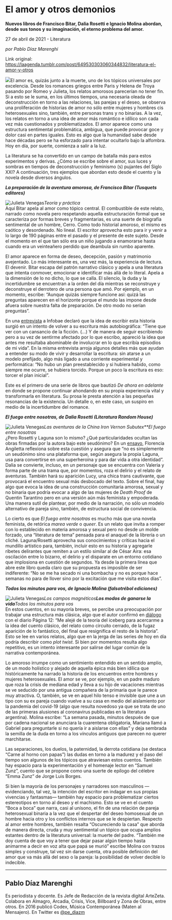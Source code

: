 # El amor y otros demonios

**Nuevos libros de Francisco Bitar, Dalia Rosetti e Ignacio Molina abordan, desde sus tonos y su imaginación, el eterno problema del amor.**

27 de abril de 2021 - Literatura

_por Pablo Díaz Marenghi_

Link original: https://laagenda.tumblr.com/post/649530303060344832/literatura-el-amor-y-otros

![](https://64.media.tumblr.com/10912a8e0cca75a957d6413795ce615a/d4139f1950dd485c-7d/s500x750/4da2a9b8f6ea87efef4fe82802919d4f382ba651.jpg)El amor es, quizás
junto a la muerte, uno de los tópicos universales por excelencia. Desde los
romances griegos entre Paris y Helena de Troya pasando por Romeo y Julieta, los
relatos amorosos parecerían no tener fin. Si a esto se le suma, en los últimos tiempos,
una necesaria oleada de deconstrucción en torno a las relaciones, las parejas y
el deseo, se observa una proliferación de historias de amor no sólo entre
mujeres y hombres cis heterosexuales sino, también, entre personas trans y no
binarias. A la vez, los relatos en torno a una idea de amor más romántico e
idílico son cada vez más cuestionados y problematizados. El amor aparece como
una estructura sentimental problemática, ambigua, que puede provocar goce y
dolor casi en partes iguales. Esto es algo que la humanidad sabe desde hace
décadas pero se ha esforzado para intentar ocultarlo bajo la alfombra. Hoy en
día, por suerte, comienza a salir a la luz. 

La literatura se ha
convertido en un campo de batalla más para estos experimentos y derivas. ¿Cómo se
escribe sobre el amor, sus luces y sombras en tiempos de deconstrucción y
feminismo (s) pujantes del Siglo XXI? A continuación, tres ejemplos que abordan
esto desde el cuento y la novela desde diversos ángulos.   

***La preparación de la aventura amorosa, de Francisco Bitar
(Tusquets editores)***

![Julieta Venegas](https://64.media.tumblr.com/b4bee26607081738c5f0032aeb1c45f0/d4139f1950dd485c-84/s250x400/5ca65a1125d46b5a9f66f525897ae307fb22d9d8.jpg)*Teoría y práctica*  
Aquí Bitar apela al
amor como tópico central. El combustible de este relato, narrado como novela
pero respetando aquella estructuración formal que se caracteriza por formas
breves y fragmentarias, es una suerte de biografía sentimental de un hombre,
Cerro. Como todo historial amoroso, el mismo es caótico y desordenado. No
lineal.  El escritor aprovecha esto para
ir y venir a lo largo de 190 páginas entre el pasado y el presente de este
sujeto. Desde el momento en el que tan sólo era un niño jugando a enamorarse
hasta cuando era un veinteañero perdido que deambula sin rumbo aparente.   
  

El amor aparece en forma de deseo, decepción, pasión y matrimonio avejentado.
Lo más interesante es, una vez más, la experiencia de lectura. El devenir.
Bitar escapa del patrón narrativo clásico y apela a una literatura que intenta
conmover, emocionar e identificar más allá de lo literal. Apela a la dimensión
de lo no dicho, lo que se calla. El silencio, la duda y la incertidumbre se
encuentran a la orden del día mientras se reconstruye y deconstruye el
derrotero de una persona que amó. Por ejemplo, en un momento, escribe: “Aunque
quizás siempre funcione así: quizá las preguntas aparecen en el horizonte
porque el mundo las impone desde afuera sobre nuestra falta de preparación. De
otro modo no serían preguntas”. 

En una [entrevista](https://www.infobae.com/cultura/2021/02/20/francisco-bitar-la-escritura-construye-la-vida-y-no-solamente-da-cuenta-del-pasado/) a Infobae declaró que la idea de
escribir esta historia surgió en un intento de volver a su escritura más
autobiográfica: “Tiene que ver con un cansancio de la ficción. (…) Y de
manera de seguir escribiendo pero a su vez de sentirme afectado por lo que
escribo, apareció la idea que antes me resultaba abominable de involucrar en lo
que escribía episodios de mi vida”. En la misma entrevista arroja algunos
detalles más que ayudan a entender su modo de vivir y desarrollar la escritura:
sin atarse a un modelo prefijado, algo más ligado a una corriente experimental
y performática: “No hubo un plan preestablecido y si hubiera habido, como
siempre me ocurre, se hubiera torcido. Porque un poco la escritura es eso:
torcer el plan inicial”. 

Este es el primero
de una serie de libros que bautizó *De
ahora en adelante* en donde se propone continuar ahondando en su propia
experiencia vital y transformarla en literatura. Su prosa le presta atención a
las pequeñas resonancias de la existencia. Un detalle o, en este caso, un
suspiro en medio de la incertidumbre del romance.

***El fuego entre nosotras, de Dalia Rosetti (Literatura
Random House)***

![Julieta Venegas](https://64.media.tumblr.com/7a0b82c553b6c042132719e3955281f9/d4139f1950dd485c-f7/s250x400/f0757dcc1f3d655d32a4e5f0f2595ed7e4d2cdd4.jpg)*Las aventuras
de la China Iron* *Vernon Subutex**El
fuego entre nosotras*  
¿Pero Rosetti y
Laguna son lo mismo? ¿Qué particularidades ocultan las obras firmadas por la
autora bajo este seudónimo? En un [ensayo](http://revistas.filo.uba.ar/index.php/exlibris/article/view/347/210), Florencia Angiletta reflexiona sobre
esta cuestión y asegura que “no es simplemente un seudónimo sino una plataforma
que, según asegura la propia Laguna, usa para convertirse en una superheroína y
para dar vida a otra identidad”. Dalia se convierte, incluso, en un personaje
que se encuentra con Valeria y forma parte de una trama que, por momentos, roza
el delirio y el relato de aventuras. También hará su aparición Lucy, una chica
trans cautivante, que provocará el encuentro sexual más desbocado del texto.
Sobre el final, hay algo que evoca la idea de una construcción comunitaria
amorosa, sexual y no binaria que podría evocar a algo de las mujeres de *Death Proof* de Quentin Tarantino pero en
una versión aún más feminista y empoderada. Una manera sutil de plantear, por
medio de la narración, no sólo un modelo alternativo de pareja sino, también,
de estructura social de convivencia. 

Lo cierto es que *El fuego entre nosotras* es mucho más que
una novela feminista, de retórica *marea
verde* o *queer*. Es un relato que
invita a romper con lo establecido en materia amorosa y sexual pero no desde un
molde forzado, una “literatura de tema” pensada para el anaquel de la librería
o un cliché. Laguna/Rosetti aprovecha sus conocimientos y críticas hacia el
mundillo artístico para, también, incluir esto en su historia y agregarle
ribetes delirantes que remiten a un estilo similar al de César Aira: esa
oscilación  entre lo bizarro, el delirio
y el disparate en un entorno cotidiano que implosiona en cuestión de segundos.
Ya desde la primera línea que abre este libro queda claro que su propuesta es
imposible de ser indiferente: “No se me ha secado ni una bombacha y no es
porque hace semanas no para de llover sino por la excitación que me visita
estos días”.

***Todos los minutos para vos, de Ignacio Molina
(falsotrébol ediciones)***

![Julieta Venegas](https://64.media.tumblr.com/d0b00d8812567f55c0cf78f16c9fff1e/d4139f1950dd485c-60/s250x400/fcc5e569bf852158acd0e01666afd934e6de3b3e.jpg)*Los campos magnéticos**Los
modos de ganarse la vida**Todos los minutos para vos*  
En estos cuentos,
en su mayoría breves, se percibe una preocupación por trabajar una estructura
más clásica, algo que el autor confirmó en [diálogo](https://www.pagina12.com.ar/316167-la-observacion-como-herramienta-en-los-cuentos-de-ignacio-mo) con el diario Página 12: “Me alejé de
la teoría del iceberg para acercarme a la idea del cuento clásico, del relato
como circuito cerrado, de la fugaz aparición de lo fantástico, del final que
resignifica el resto de la historia”. Esto se lee en varios relatos, algo que
en la jerga de las series de hoy en día podría describir como *plot twist*. Si bien por momentos resulta
algo repetitivo, es un intento interesante por salirse del lugar común de la
narrativa contemporánea. 

Lo amoroso irrumpe
como un sentimiento entendido en un sentido amplio, de un modo holístico y
alejado de aquella épica más bien idílica que históricamente ha narrado la
historia de los encuentros entre hombres y mujeres heterosexuales. El amor se
ve, por ejemplo, en un padre maduro que roza la crisis de mediana edad y lleva
a su hijo de vacaciones mientras se ve seducido por una antigua compañera de la
primaria que le parece muy atractiva. O, también, se ve en aquel hilo tenso e
invisible que une a un tipo con su ex pareja cuando vuelve a su casa en medio
del aislamiento por la pandemia del covid-19 (algo que resulta novedoso ya que
se trata de uno de las primeras alusiones al coronavirus publicadas en la
literatura argentina). Molina escribe: “La semana pasada, minutos después de
que por cadena nacional se anunciara la cuarentena obligatoria, Mariana llamó a
Gabriel para preguntarle si no quería ir a aislarse con ellas” y deja sembrada
la semilla de la duda en torno a los vínculos antiguos que parecen no querer
marchitarse. 

Las separaciones,
los duelos, la paternidad, la derrota cotidiana (se destaca “Carne al horno con
papas”) las dudas en torno a la madurez y el paso del tiempo son algunos de los
tópicos que atraviesan estos cuentos. También hay espacio para la experimentación
y el homenaje lector en “Samuel Zunz”, cuento que se propone como una suerte de
epílogo del célebre “Emma Zunz” de Jorge Luis Borges.   



Si bien la mayoría de los personajes y
narradores son masculinos —evidenciando, tal vez, la intención del escritor en
indagar en sus propias vivencias y fantasmas— también hay espacio para
problematizar ciertos estereotipos en torno al deseo y el machismo. Esto se ve
en el cuento “Boca a boca” que narra, casi al unísono, el fin de una relación
de pareja heterosexual binaria a la vez que el despertar del deseo homosexual
de un hombre hacia otro y los conflictos internos que se le despiertan.
Respecto al amor entre hombres, también resalta “Oscureciendo la casa” que
aborda de manera directa, cruda y muy sentimental un tópico que ocupa amplios
estantes dentro de la literatura universal: la muerte del padre. “También me
doy cuenta de que voy a tener que dejar pasar algún tiempo hasta animarme a
decir en voz alta que papá se murió” escribe Molina con trazos simples y construye,
tal vez sin darse cuenta, otra posible definición del amor que va más allá del
sexo o la pareja: la posibilidad de volver decible lo indecible. 



---

Pablo Díaz Marenghi
-------------------

 Es periodista y docente. Es Jefe de Redacción de la revista digital ArteZeta. Colabora en Almagro, Arcadia, Crisis, Vice, Billboard y Zona de Obras, entre otros. En 2016 publicó Codex, Música Contemporánea (Maten al Mensajero). En Twitter es [@pe\_diazm](https://twitter.com/pe_diazm) 

